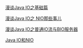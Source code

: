 

[漫谈Java IO之基础篇](https://www.cnblogs.com/xing901022/p/8659436.html)

[漫谈Java IO之 NIO那些事儿](https://www.cnblogs.com/xing901022/p/8672418.html)

[漫谈Java IO之普通IO流与BIO服务器](https://www.cnblogs.com/xing901022/p/8666147.html)

[Java IO和NIO](https://blog.csdn.net/feather_wch/article/details/82665902)